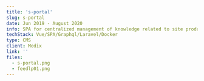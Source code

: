 ```yaml
---
title: 's-portal'
slug: s-portal
date: Jun 2019 - August 2020
info: SPA for centralized management of knowledge related to site production, accessed daily by 80% of all employees
techStack: Vue/SPA/Graphql/Laravel/Docker
type: CMS
client: Medix
link: ''
files:
  - s-portal.png
  - feedlp01.png
---
```

